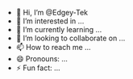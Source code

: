 - 👋 Hi, I’m @Edgey-Tek
- 👀 I’m interested in ...
- 🌱 I’m currently learning ...
- 💞️ I’m looking to collaborate on ...
- 📫 How to reach me ...
- 😄 Pronouns: ...
- ⚡ Fun fact: ...

<!---
EDGEY/TEK is a ✨ special ✨ repository because its `README.md` (this file) appears on your GitHub profile.
You can click the Preview link to take a look at your changes.
--->
